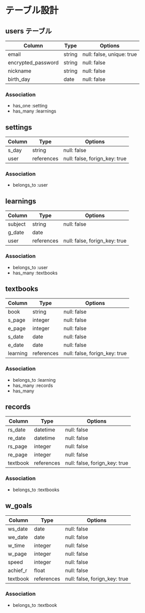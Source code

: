 # テーブル設計

## users テーブル
| Column              | Type    | Options                   |
| ------------------- |---------| ------------------------- |
| email               | string  | null: false, unique: true |
| encrypted_password  | string  | null: false               |
| nickname            | string  | null: false               |
| birth_day           | date    | null: false               |

### Association
- has_one :setting
- has_many :learnings

## settings
| Column              | Type        | Options                       |
| ------------------- |------------ | ----------------------------- |
| s_day               | string      | null: false                   |
| user                | references  | null: false, forign_key: true |

### Association
- belongs_to :user

## learnings
| Column              | Type        | Options                       |
| ------------------- |------------ | ----------------------------- |
| subject             | string      | null: false                   |
| g_date              | date        |                               |
| user                | references  | null: false, forign_key: true |

### Association
- belongs_to :user
- has_many :textbooks

## textbooks
| Column              | Type        | Options                       |
| ------------------- |------------ | ----------------------------- |
| book                | string      | null: false                   |
| s_page              | integer     | null: false                   |
| e_page              | integer     | null: false                   |
| s_date              | date        | null: false                   |
| e_date              | date        | null: false                   |
| learning            | references  | null: false, forign_key: true |

### Association
- belongs_to :learning
- has_many :records
- has_many

## records
| Column              | Type        | Options                       |
| ------------------- |------------ | ----------------------------- |
| rs_date             | datetime    | null: false                   |
| re_date             | datetime    | null: false                   |
| rs_page             | integer     | null: false                   |
| re_page             | integer     | null: false                   |
| textbook            | references  | null: false, forign_key: true |

### Association
- belongs_to :textbooks

## w_goals
| Column              | Type        | Options                       |
| ------------------- |------------ | ----------------------------- |
| ws_date             | date        | null: false                   |
| we_date             | date        | null: false                   |
| w_time              | integer     | null: false                   |
| w_page              | integer     | null: false                   |
| speed               | integer     | null: false                   |
| achief_r            | float       | null: false                   |
| textbook            | references  | null: false, forign_key: true |

### Association
- belongs_to :textbook

